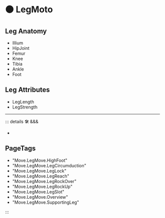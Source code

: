 
# 🟠 <move>LegMoto</move>

## Leg Anatomy

- Illium
- HipJoint
- Femur
- Knee
- Tibia
- Ankle
- Foot

## Leg Attributes

- LegLength
- LegStrength

---

<!-- =================================================== -->
<!-- =================================================== -->
<!-- =================================================== -->
<!-- =================================================== -->
<!-- =================================================== -->
::: details 🛠 <dev>&&&</dev>

-

<h2>PageTags</h2>

- "Move.LegMove.HighFoot"
- "Move.LegMove.LegCircumduction"
- "Move.LegMove.LegLock"
- "Move.LegMove.LegReach"
- "Move.LegMove.LegRockOver"
- "Move.LegMove.LegRockUp"
- "Move.LegMove.LegSlot"
- "Move.LegMove.Overview"
- "Move.LegMove.SupportingLeg"

:::
